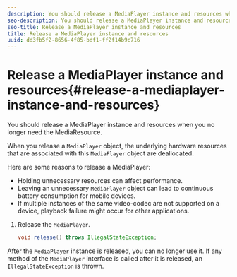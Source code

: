 ```yaml
---
description: You should release a MediaPlayer instance and resources when you no longer need the MediaResource.
seo-description: You should release a MediaPlayer instance and resources when you no longer need the MediaResource.
seo-title: Release a MediaPlayer instance and resources
title: Release a MediaPlayer instance and resources
uuid: dd3fb5f2-8656-4f85-bdf1-ff2f14b9c716
---
```


# Release a MediaPlayer instance and resources{#release-a-mediaplayer-instance-and-resources}

You should release a MediaPlayer instance and resources when you no longer need the MediaResource.

When you release a `MediaPlayer` object, the underlying hardware resources that are associated with this `MediaPlayer` object are deallocated.

Here are some reasons to release a MediaPlayer:

* Holding unnecessary resources can affect performance. 
* Leaving an unnecessary `MediaPlayer` object can lead to continuous battery consumption for mobile devices. 
* If multiple instances of the same video-codec are not supported on a device, playback failure might occur for other applications.

1. Release the `MediaPlayer`.

   ```java
   void release() throws IllegalStateException;
   ```

After the `MediaPlayer` instance is released, you can no longer use it. If any method of the `MediaPlayer` interface is called after it is released, an `IllegalStateException` is thrown.
